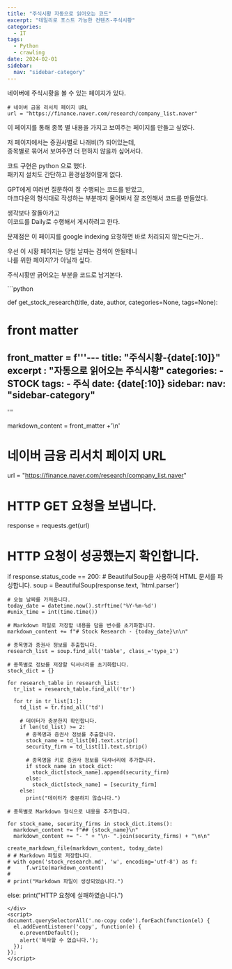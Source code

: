 ```yaml
---
title: "주식시황 자동으로 읽어오는 코드"
excerpt: "데일리로 포스트 가능한 컨텐츠-주식시황"
categories:
  - IT
tags:
  - Python
  - crawling
date: 2024-02-01
sidebar:
  nav: "sidebar-category"
---
```


네이버에 주식시황을 볼 수 있는 페이지가 있다.

    # 네이버 금융 리서치 페이지 URL
    url = "https://finance.naver.com/research/company_list.naver"


이 페이지를 통해 종목 별 내용을 가지고 보여주는 페이지를 만들고 싶었다.

저 페이지에서는 증권사별로 나래비(?) 되어있는데,  
종목별로 묶어서 보여주면 더 편하지 않을까 싶어서다.

코드 구현은 python 으로 했다.  
패키지 설치도 간단하고 환경설정이랄게 없다.

GPT에게 여러번 질문하여 잘 수행되는 코드를 받았고,  
마크다운의 형식대로 작성하는 부분까지 물어봐서 잘 조인해서 코드를 만들었다.

생각보다 잘돌아가고  
이코드를 Daily로 수행해서 게시하려고 한다.

문제점은 이 페이지를 google indexing 요청하면 바로 처리되지 않는다는거..

우선 이 시황 페이지는 당일 날짜는 검색이 안될테니  
나를 위한 페이지?가 아닐까 싶다.

주식시황만 긁어오는 부분을 코드로 남겨본다.


<div class="no-copy">
```python

def get_stock_research(title, date, author, categories=None, tags=None):

  # front matter
  front_matter = f'''---
title: "주식시황-{date[:10]}"
excerpt : "자동으로 읽어오는 주식시황"
categories:
    - STOCK
tags:
    - 주식
date: {date[:10]}
sidebar: 
    nav: "sidebar-category"
---
'''

  markdown_content = front_matter +'\n'

  # 네이버 금융 리서치 페이지 URL
  url = "https://finance.naver.com/research/company_list.naver"

  # HTTP GET 요청을 보냅니다.
  response = requests.get(url)

  # HTTP 요청이 성공했는지 확인합니다.
  if response.status_code == 200:
    # BeautifulSoup을 사용하여 HTML 문서를 파싱합니다.
    soup = BeautifulSoup(response.text, 'html.parser')

    # 오늘 날짜를 가져옵니다.
    today_date = datetime.now().strftime('%Y-%m-%d')
    #unix_time = int(time.time())

    # Markdown 파일로 저장할 내용을 담을 변수를 초기화합니다.
    markdown_content += f"# Stock Research - {today_date}\n\n"

    # 종목명과 증권사 정보를 추출합니다.
    research_list = soup.find_all('table', class_='type_1')

    # 종목별로 정보를 저장할 딕셔너리를 초기화합니다.
    stock_dict = {}

    for research_table in research_list:
      tr_list = research_table.find_all('tr')

      for tr in tr_list[1:]:
        td_list = tr.find_all('td')

        # 데이터가 충분한지 확인합니다.
        if len(td_list) >= 2:
          # 종목명과 증권사 정보를 추출합니다.
          stock_name = td_list[0].text.strip()
          security_firm = td_list[1].text.strip()

          # 종목명을 키로 증권사 정보를 딕셔너리에 추가합니다.
          if stock_name in stock_dict:
            stock_dict[stock_name].append(security_firm)
          else:
            stock_dict[stock_name] = [security_firm]
        else:
          print("데이터가 충분하지 않습니다.")

    # 종목별로 Markdown 형식으로 내용을 추가합니다.

    for stock_name, security_firms in stock_dict.items():
      markdown_content += f"## {stock_name}\n"
      markdown_content += "- " + "\n- ".join(security_firms) + "\n\n"

    create_markdown_file(markdown_content, today_date)
    # # Markdown 파일로 저장합니다.
    # with open('stock_research.md', 'w', encoding='utf-8') as f:
    #     f.write(markdown_content)
    #
    # print("Markdown 파일이 생성되었습니다.")
  else:
    print("HTTP 요청에 실패하였습니다.")


```
</div>
<script>
document.querySelectorAll('.no-copy code').forEach(function(el) {
  el.addEventListener('copy', function(e) {
    e.preventDefault();
    alert('복사할 수 없습니다.');
  });
});
</script>